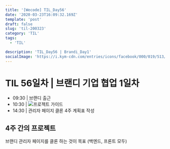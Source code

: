```yaml
---
title: '[Wecode] TIL_Day56'
date: '2020-03-23T16:09:32.169Z'
template: 'post'
draft: false
slug: 'til-200323'
category: 'TIL'
tags:
  - 'TIL'

description: 'TIL_Day56 | Brandi_Day1'
socialImage: 'https://i.kym-cdn.com/entries/icons/facebook/000/019/513/til.jpg'
---
```


# TIL 56일차 | 브랜디 기업 협업 1일차

- 09:30 | 브랜디 출근
- 10:30 | ![프로젝트 가이드](https://www.notion.so/dansjkim/9803acdafa0e4966b043d9d466fbbde5)
- 14:30 | 관리자 페이지 클론 4주 계획표 작성

## 4주 간의 프로젝트

브랜디 관리자 페이지를 클론 하는 것이 목표 (백엔드, 프론트 모두)
